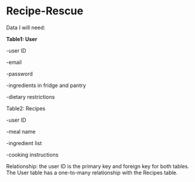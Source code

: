 # Recipe-Rescue

Data I will need:

<b> Table1: User </b>

-user ID

-email

-password

-ingredients in fridge and pantry

-dietary restrictions

Table2: Recipes

-user ID

-meal name

-ingredient list

-cooking instructions

Relationship: the user ID is the primary key and foreign key for both tables. The User table has a one-to-many relationship with the Recipes table.
